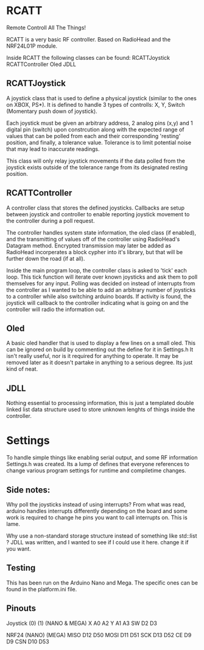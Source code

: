 # RCATT
Remote Controll All The Things!

RCATT is a very basic RF controller. Based on RadioHead and the NRF24L01P module.

Inside RCATT the following classes can be found:
    RCATTJoystick
    RCATTController
    Oled
    JDLL

## RCATTJoystick
A joystick class that is used to define a physical joystick (similar to the ones on XBOX, PS*). It is defined to handle 3 types of controlls: X, Y, Switch (Momentary push down of joystick). 

Each joystick must be given an arbitrary address, 2 analog pins (x,y) and 1 
digital pin (switch) upon constrcution along with the expected range of values
that can be polled from each and their corresponding 'resting' position, and finally, a tolerance value. Tolerance is to limit potential noise that may 
lead to inaccurate readings. 

This class will only relay joystick movements if the data polled from the joystick
exists outside of the tolerance range from its designated resting position.

## RCATTController
A controller class that stores the defined joysticks. Callbacks are setup between joystick and controller to enable reporting joystick movement to the controller during a poll request.

The controller handles system state information, the oled class (if enabled),
and the transmitting of values off of the controller using RadioHead's Datagram
method. Encrypted transmission may later be added as RadioHead incorperates a
block cypher into it's library, but that will be further down the road (if at all).

Inside the main program loop, the controller class is asked to 'tick' each loop.
This tick function will iterate over known joysticks and ask them to poll themselves for any input. Polling was decided on instead of interrupts from the 
controller as I wanted to be able to add an arbitrary number of joysticks to a 
controller while also switching arduino boards. If activity is found, the joystick
will callback to the controller indicating what is going on and the controller will radio the information out.

## Oled
A basic oled handler that is used to display a few lines on a small oled.
This can be ignored on build by commenting out the define for it in Settings.h
It isn't really useful, nor is it required for anything to operate. It may be 
removed later as it doesn't partake in anything to a serious degree. Its just kind
of neat.

## JDLL
Nothing essential to processing information, this is just a templated double linked list data structure used to store unknown lenghts of things inside the controller.

# Settings

To handle simple things like enabling serial output, and some RF information Settings.h was created. Its a lump of defines that everyone references to change various program settings for runtime and compiletime changes.

## Side notes:

Why poll the joysticks instead of using interrupts?
    From what was read, arduino handles interrupts differently depending on the board and some work is required to change he pins you want to call interrupts on. This is lame.

Why use a non-standard storage structure instead of something like std::list ? 
    JDLL was written, and I wanted to see if I could use it here. change it if you want. 

## Testing

This has been run on the Arduino Nano and Mega. The specific ones can be found in the platform.ini file. 

## Pinouts
Joystick (0)  (1)   (NANO & MEGA)
X        A0   A2
Y        A1   A3
SW       D2   D3

NRF24  (NANO)   (MEGA)
MISO    D12      D50
MOSI    D11      D51
SCK     D13      D52
CE      D9       D9
CSN     D10      D53

